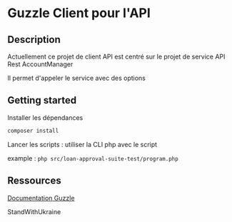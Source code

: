 # Guzzle Client pour l'API

## Description
Actuellement ce projet de client API est centré sur le projet de service API Rest AccountManager

Il permet d'appeler le service avec des options

## Getting started

Installer les dépendances

```sh
composer install
```

Lancer les scripts : utiliser la CLI php avec le script

example :
```php src/loan-approval-suite-test/program.php```

## Ressources

[Documentation Guzzle](https://docs.guzzlephp.org/en/stable/)

StandWithUkraine
